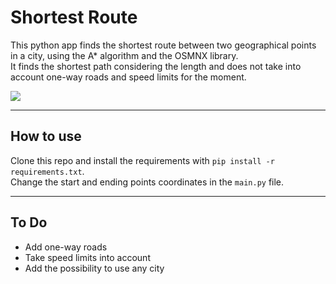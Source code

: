# Shortest Route
This python app finds the shortest route between two geographical points in a city, using the A* algorithm and the OSMNX
library. <br/>
It finds the shortest path considering the length and does not take into account one-way roads
and speed limits for the moment.

<img src="https://i.ibb.co/1R7qhWc/shortest-road-sonora.png">

---
## How to use
Clone this repo and install the requirements with `pip install -r requirements.txt`.<br/>
Change the start and ending points coordinates in the `main.py` file.

---
## To Do
- Add one-way roads
- Take speed limits into account
- Add the possibility to use any city
